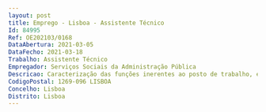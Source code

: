 ```yaml
--- 
layout: post
title: Emprego - Lisboa - Assistente Técnico
Id: 84995
Ref: OE202103/0168
DataAbertura: 2021-03-05
DataFecho: 2021-03-18
Trabalho: Assistente Técnico
Empregador: Serviços Sociais da Administração Pública
Descricao: Caracterização das funções inerentes ao posto de trabalho, em conformidade com o mapa de pessoal aprovado Registo de NPD financeiros, cabimentos e compromissos dos processos de despesa, incluindo vencimentos Constituição e reconstituição dos fundos de maneio Registo de faturas no GeRFiP Emissão de pedidos de autorização de pagamentos (PAP), emissão dos respetivos ficheiros de homebanking, ou pagamento através de cheque Envio de avisos de pagamento  Emissão de faturas de comparticipações, rendas, concessão de exploração e atividades desenvolvidas no âmbito da ação social complementar  bem como os respetivos recibos Organização do arquivo da documentação da receita e da despesa Conferência dos extratos bancários, identificando todos os movimentos e cruzamento com a receita registada Registo de guias de reposição Registo de receita proveniente de subsídios reembolsáveis, e manter atualizada  as contas correntes.Identificação de dívidas existentes com interpelação dos devedores para o seu pagamento voluntário.
CodigoPostal: 1269-096 LISBOA
Concelho: Lisboa
Distrito: Lisboa
--- 
```

